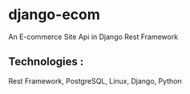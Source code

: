 # django-ecom
An E-commerce Site Api in Django Rest Framework

## Technologies :
Rest Framework, PostgreSQL, Linux, Django, Python
